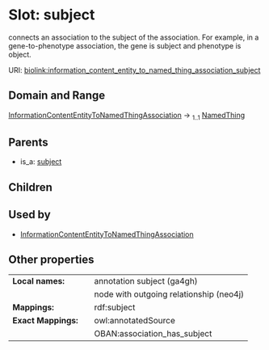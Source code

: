 
# Slot: subject


connects an association to the subject of the association. For example, in a gene-to-phenotype association, the gene is subject and phenotype is object.

URI: [biolink:information_content_entity_to_named_thing_association_subject](https://w3id.org/biolink/information_content_entity_to_named_thing_association_subject)


## Domain and Range

[InformationContentEntityToNamedThingAssociation](InformationContentEntityToNamedThingAssociation.md) &#8594;  <sub>1..1</sub> [NamedThing](NamedThing.md)

## Parents

 *  is_a: [subject](subject.md)

## Children


## Used by

 * [InformationContentEntityToNamedThingAssociation](InformationContentEntityToNamedThingAssociation.md)

## Other properties

|  |  |  |
| --- | --- | --- |
| **Local names:** | | annotation subject (ga4gh) |
|  | | node with outgoing relationship (neo4j) |
| **Mappings:** | | rdf:subject |
| **Exact Mappings:** | | owl:annotatedSource |
|  | | OBAN:association_has_subject |

